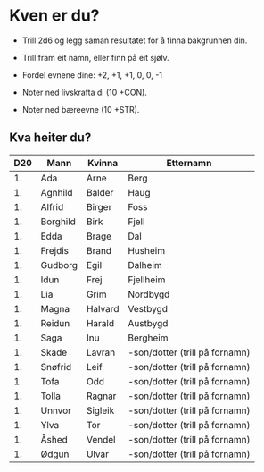 # Kven er du?

- Trill 2d6 og legg saman resultatet for å finna bakgrunnen din.

- Trill fram eit namn, eller finn på eit sjølv.

- Fordel evnene dine:
  +2, +1, +1, 0, 0, -1

- Noter ned livskrafta di (10 +CON).

- Noter ned bæreevne (10 +STR).

## Kva heiter du?

| D20 | Mann     | Kvinna  | Etternamn                       |
| --- | -------- | ------- | ------------------------------- |
| 1.  | Ada      | Arne    | Berg                            |
| 1.  | Agnhild  | Balder  | Haug                            |
| 1.  | Alfrid   | Birger  | Foss                            |
| 1.  | Borghild | Birk    | Fjell                           |
| 1.  | Edda     | Brage   | Dal                             |
| 1.  | Frejdis  | Brand   | Husheim                         |
| 1.  | Gudborg  | Egil    | Dalheim                         |
| 1.  | Idun     | Frej    | Fjellheim                       |
| 1.  | Lia      | Grim    | Nordbygd                        |
| 1.  | Magna    | Halvard | Vestbygd                        |
| 1.  | Reidun   | Harald  | Austbygd                        |
| 1.  | Saga     | Inu     | Bergheim                        |
| 1.  | Skade    | Lavran  | \-son/dotter (trill på fornamn) |
| 1.  | Snøfrid  | Leif    | \-son/dotter (trill på fornamn) |
| 1.  | Tofa     | Odd     | \-son/dotter (trill på fornamn) |
| 1.  | Tolla    | Ragnar  | \-son/dotter (trill på fornamn) |
| 1.  | Unnvor   | Sigleik | \-son/dotter (trill på fornamn) |
| 1.  | Ylva     | Tor     | \-son/dotter (trill på fornamn) |
| 1.  | Åshed    | Vendel  | \-son/dotter (trill på fornamn) |
| 1.  | Ødgun    | Ulvar   | \-son/dotter (trill på fornamn) |

